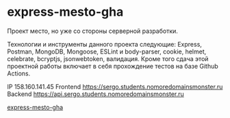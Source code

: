 # express-mesto-gha

Проект место, но уже со стороны серверной разработки.

Технологии и инструменты данного проекта следующие: Express, Postman, MongoDB, Mongoose, ESLint и body-parser, cookie, helmet, celebrate, bcryptjs, jsonwebtoken, валидация. Кроме того cдача этой проектной работы включает в себя прохождение тестов на базе Github Actions.

IP  158.160.141.45
Frontend  https://sergo.students.nomoredomainsmonster.ru
Backend  https://api.sergo.students.nomoredomainsmonster.ru

[express-mesto-gha](https://github.com/Qvanchik57/express-mesto-gha.git)
